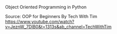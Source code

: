 Object Oriented Programming in Python

Source: OOP for Beginners
By Tech With Tim
https://www.youtube.com/watch?v=JeznW_7DlB0&t=1313s&ab_channel=TechWithTim